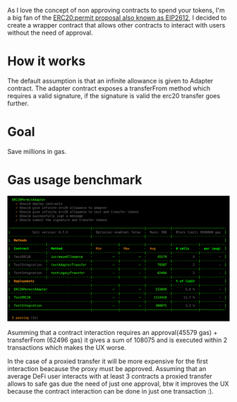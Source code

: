 As I love the concept of non approving contracts to spend your tokens, I'm a big fan of the [ERC20:permit proposal also known as EIP2612](https://github.com/OpenZeppelin/openzeppelin-contracts/pull/2237/files/f410734f41f632b42ab4fc4e8695f47d800de709), I decided to create a wrapper contract that allows other contracts to interact with users without the need of approval.

# How it works

The default assumption is that an infinite allowance is given to Adapter contract.
The adapter contract exposes a transferFrom method which requires a valid signature, if the signature is valid the erc20 transfer goes further.

# Goal

Save millions in gas.

# Gas usage benchmark

![alt text](https://github.com/marcellobardus/erc20-permit-adapter/blob/master/.github/benchmark.png?raw=true)

Asumming that a contract interaction requires an approval(45579 gas) + transferFrom (62496 gas) it gives a sum of 108075 and is executed within 2 transactions which makes the UX worse.

In the case of a proxied transfer it will be more expensive for the first interaction beacause the proxy must be approved. Assuming that an average DeFi user interacts with at least 3 contracts a proxied transfer allows to safe gas due the need of just one approval, btw it improves the UX because the contract interaction can be done in just one transaction :).
